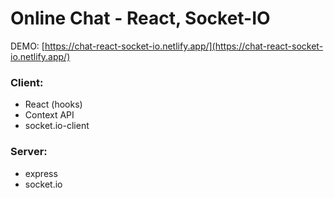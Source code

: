 # Online Chat - React, Socket-IO

DEMO: [https://chat-react-socket-io.netlify.app/](https://chat-react-socket-io.netlify.app/)

### Client: 
* React (hooks)
* Context API
* socket.io-client 


### Server: 
* express
* socket.io
